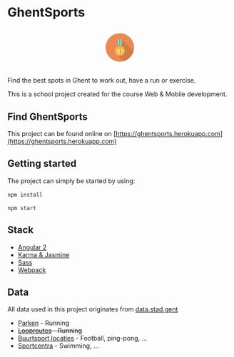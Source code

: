 # GhentSports

<div style="text-align: center; margin: 30px auto;"><img src="assets/logo/medal.png" alt="Medal icon" /></div>

Find the best spots in Ghent to work out, have a run or exercise.

This is a school project created for the course Web & Mobile development.

## Find GhentSports

This project can be found online on [https://ghentsports.herokuapp.com](https://ghentsports.herokuapp.com)

## Getting started

The project can simply be started by using:

```
npm install
```

```
npm start
```

## Stack

- [Angular 2](https://angular.io/)
- [Karma & Jasmine](https://angular.io/docs/ts/latest/guide/testing.html)
- [Sass](http://sass-lang.com/)
- [Webpack](https://angular.io/docs/ts/latest/guide/webpack.html)

## Data

All data used in this project originates from [data.stad.gent](https://data.stad.gent/)

- [Parken](https://data.stad.gent/datasets/parken) - Running
- ~~[Looproutes](https://data.stad.gent/data/263) - Running~~
- [Buurtsport locaties](https://data.stad.gent/data/51) - Football, ping-pong, ...
- [Sportcentra](https://data.stad.gent/datasets/sportcentra) - Swimming, ...
